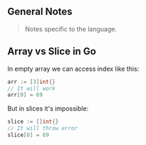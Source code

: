 ## General Notes
> Notes specific to the language.

## Array vs Slice in Go
In empty array we can access index like this:
```go
arr := [3]int{}
// It will work
arr[0] = 69
```
But in slices it's impossible:
```go
slice := []int{}
// It will throw error
slice[0] = 69
```
